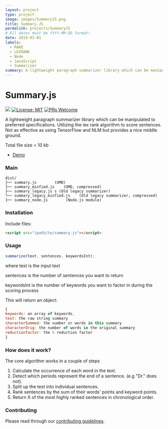```yaml
---
layout: project
type: project
image: images/SummaryJS.png
title: Summary.JS
permalink: projects/SummaryJS
# All dates must be YYYY-MM-DD format!
date: 2019-01-01
labels:
  - RAKE
  - LEXRANK
  - Node
  - JavaScript
  - Summarizer
summary: A lightweight paragraph summarizer library which can be manipulated to preferred specifications.
---
```



# Summary.js #
![](https://api.travis-ci.org/Lian-D/Summary.JS.svg?branch=master) [![License: MIT](https://img.shields.io/badge/License-MIT-yellow.svg)](https://opensource.org/licenses/MIT)
[![PRs Welcome](https://img.shields.io/badge/PRs-welcome-brightgreen.svg?style=flat-square)](http://makeapullrequest.com)


A lightweight paragraph summarizer library which can be manipulated to preferred specifications. Utilizing the lex rank algorithm to score sentences. Not as effective as using TensorFlow and NLM but provides a nice middle ground.

Total file size < 10 kb

- [Demo](https://lian-d.github.io/Summary.js/)


### Main

 ```text
dist/
├── summary.js        (UMD)
├── summary_minfied.js    (UMD, compressed)
├── summary_legacy.js s (Old legacy summarizer)
└── summary_legacy_minfied.js    (Old legacy summarizer, compressed)
├── summary_node.js        (Node.js module)
```
### Installation
Include files:

```html
<script src="/path/to/summary.js"></script>

```
### Usage
```js
summarize(text, sentences, keywordsInt);
```
where text is the input text

sentences is the number of sentences you want to return

keywordsInt is the number of keywords you want to factor in during the scoring process

This will return an object:
```js
{
keywords: an array of keywords,
text: the raw string summary
characterSummed: the number or words in this summary
characterOrig: the number of words in the original summary
reductionfactor: the % reduction factor
}
```
### How does it work?
The core algorithm works in a couple of steps
1. Calculate the occurrence of each word in the text.
2. Detect which periods represent the end of a sentence. (e.g "Dr." does not).
3. Split up the text into individual sentences.
4. Rank sentences by the sum of their words' points and keyword points.
5. Return X of the most highly ranked sentences in chronological order.

### Contributing

Please read through our [contributing guidelines](CONTRIBUTING.md).

